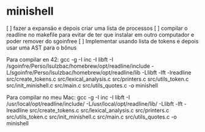# minishell

[ ] fazer a expansão e depois criar uma lista de processos
[ ] compilar o readline no makefile para evitar de ter que instalar em outro computador e poder remover do sgoinfree
[ ] Implementar usando lista de tokens e depois usar uma AST para o bônus

Para compilar en 42:
gcc -g -I inc -I libft -I /sgoinfre/Perso/lsulzbac/homebrew/opt/readline/include -L/sgoinfre/Perso/lsulzbac/homebrew/opt/readline/lib -Llibft -lft -lreadline src/create_tokens.c src/lexical_analysis.c src/printers.c src/utils_token.c src/init_minishell.c src/main.c src/utils_quotes.c -o minishell 

Para compilar no meu Mac:
gcc -g -I inc -I libft -I /usr/local/opt/readline/include/ -L/usr/local/opt/readline/lib/ -Llibft -lft -lreadline src/create_tokens.c src/lexical_analysis.c src/printers.c src/utils_token.c src/init_minishell.c src/main.c src/utils_quotes.c -o minishell 
